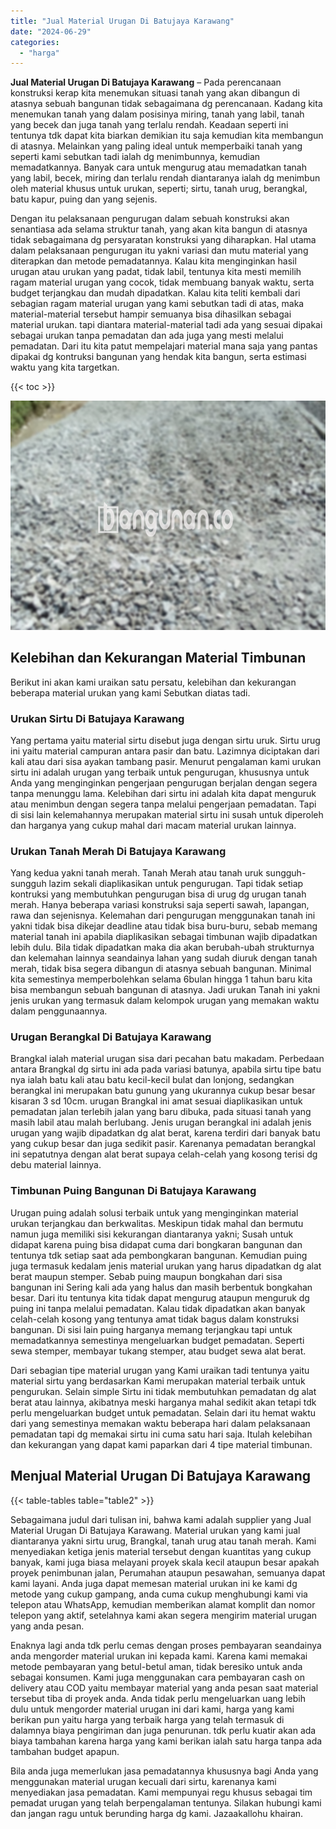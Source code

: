 ```yaml
---
title: "Jual Material Urugan Di Batujaya Karawang"
date: "2024-06-29"
categories: 
  - "harga"
---
```


**Jual Material Urugan Di Batujaya Karawang** – Pada perencanaan konstruksi kerap kita menemukan situasi tanah yang akan dibangun di atasnya sebuah bangunan tidak sebagaimana dg perencanaan. Kadang kita menemukan tanah yang dalam posisinya miring, tanah yang labil, tanah yang becek dan juga tanah yang terlalu rendah. Keadaan seperti ini tentunya tdk dapat kita biarkan demikian itu saja kemudian kita membangun di atasnya. Melainkan yang paling ideal untuk memperbaiki tanah yang seperti kami sebutkan tadi ialah dg menimbunnya, kemudian memadatkannya. Banyak cara untuk mengurug atau memadatkan tanah yang labil, becek, miring dan terlalu rendah diantaranya ialah dg menimbun oleh material khusus untuk urukan, seperti; sirtu, tanah urug, berangkal, batu kapur, puing dan yang sejenis.

Dengan itu pelaksanaan pengurugan dalam sebuah konstruksi akan senantiasa ada selama struktur tanah, yang akan kita bangun di atasnya tidak sebagaimana dg persyaratan konstruksi yang diharapkan. Hal utama dalam pelaksanaan pengurugan itu yakni variasi dan mutu material yang diterapkan dan metode pemadatannya. Kalau kita menginginkan hasil urugan atau urukan yang padat, tidak labil, tentunya kita mesti memilih ragam material urugan yang cocok, tidak membuang banyak waktu, serta budget terjangkau dan mudah dipadatkan. Kalau kita teliti kembali dari sebagian ragam material urugan yang kami sebutkan tadi di atas, maka material-material tersebut hampir semuanya bisa dihasilkan sebagai material urukan. tapi diantara material-material tadi ada yang sesuai dipakai sebagai urukan tanpa pemadatan dan ada juga yang mesti melalui pemadatan. Dari itu kita patut mempelajari material mana saja yang pantas dipakai dg kontruksi bangunan yang hendak kita bangun, serta estimasi waktu yang kita targetkan.

{{< toc >}}

![Jual Material Urugan Di Batujaya Karawang](/images/jual-urugan-36.png)

## Kelebihan dan Kekurangan Material Timbunan

Berikut ini akan kami uraikan satu persatu, kelebihan dan kekurangan beberapa material urukan yang kami Sebutkan diatas tadi.

### Urukan Sirtu Di Batujaya Karawang

Yang pertama yaitu material sirtu disebut juga dengan sirtu uruk. Sirtu urug ini yaitu material campuran antara pasir dan batu. Lazimnya diciptakan dari kali atau dari sisa ayakan tambang pasir. Menurut pengalaman kami urukan sirtu ini adalah urugan yang terbaik untuk pengurugan, khususnya untuk Anda yang menginginkan pengerjaan pengurugan berjalan dengan segera tanpa menunggu lama. Kelebihan dari sirtu ini adalah kita dapat menguruk atau menimbun dengan segera tanpa melalui pengerjaan pemadatan. Tapi di sisi lain kelemahannya merupakan material sirtu ini susah untuk diperoleh dan harganya yang cukup mahal dari macam material urukan lainnya.

### Urukan Tanah Merah Di Batujaya Karawang

Yang kedua yakni tanah merah. Tanah Merah atau tanah uruk sungguh-sungguh lazim sekali diaplikasikan untuk pengurugan. Tapi tidak setiap kontruksi yang membutuhkan pengurugan bisa di urug dg urugan tanah merah. Hanya beberapa variasi konstruksi saja seperti sawah, lapangan, rawa dan sejenisnya. Kelemahan dari pengurugan menggunakan tanah ini yakni tidak bisa dikejar deadline atau tidak bisa buru-buru, sebab memang material tanah ini apabila diaplikasikan sebagai timbunan wajib dipadatkan lebih dulu. Bila tidak dipadatkan maka dia akan berubah-ubah strukturnya dan kelemahan lainnya seandainya lahan yang sudah diuruk dengan tanah merah, tidak bisa segera dibangun di atasnya sebuah bangunan. Minimal kita semestinya memperbolehkan selama 6bulan hingga 1 tahun baru kita bisa membangun sebuah bangunan di atasnya. Jadi urukan Tanah ini yakni jenis urukan yang termasuk dalam kelompok urugan yang memakan waktu dalam penggunaannya.

### Urugan Berangkal Di Batujaya Karawang

Brangkal ialah material urugan sisa dari pecahan batu makadam. Perbedaan antara Brangkal dg sirtu ini ada pada variasi batunya, apabila sirtu tipe batu nya ialah batu kali atau batu kecil-kecil bulat dan lonjong, sedangkan berangkal ini merupakan batu gunung yang ukurannya cukup besar besar kisaran 3 sd 10cm. urugan Brangkal ini amat sesuai diaplikasikan untuk pemadatan jalan terlebih jalan yang baru dibuka, pada situasi tanah yang masih labil atau malah berlubang. Jenis urugan berangkal ini adalah jenis urugan yang wajib dipadatkan dg alat berat, karena terdiri dari banyak batu yang cukup besar dan juga sedikit pasir. Karenanya pemadatan berangkal ini sepatutnya dengan alat berat supaya celah-celah yang kosong terisi dg debu material lainnya.

### Timbunan Puing Bangunan Di Batujaya Karawang

Urugan puing adalah solusi terbaik untuk yang menginginkan material urukan terjangkau dan berkwalitas. Meskipun tidak mahal dan bermutu namun juga memiliki sisi kekurangan diantaranya yakni; Susah untuk didapat karena puing bisa didapat cuma dari bongkaran bangunan dan tentunya tdk setiap saat ada pembongkaran bangunan. Kemudian puing juga termasuk kedalam jenis material urukan yang harus dipadatkan dg alat berat maupun stemper. Sebab puing maupun bongkahan dari sisa bangunan ini Sering kali ada yang halus dan masih berbentuk bongkahan besar. Dari itu tentunya kita tidak dapat mengurug ataupun menguruk dg puing ini tanpa melalui pemadatan. Kalau tidak dipadatkan akan banyak celah-celah kosong yang tentunya amat tidak bagus dalam konstruksi bangunan. Di sisi lain puing harganya memang terjangkau tapi untuk memadatkannya semestinya mengeluarkan budget pemadatan. Seperti sewa stemper, membayar tukang stemper, atau budget sewa alat berat.

Dari sebagian tipe material urugan yang Kami uraikan tadi tentunya yaitu material sirtu yang berdasarkan Kami merupakan material terbaik untuk pengurukan. Selain simple Sirtu ini tidak membutuhkan pemadatan dg alat berat atau lainnya, akibatnya meski harganya mahal sedikit akan tetapi tdk perlu mengeluarkan budget untuk pemadatan. Selain dari itu hemat waktu dari yang semestinya memakan waktu beberapa hari dalam pelaksanaan pemadatan tapi dg memakai sirtu ini cuma satu hari saja. Itulah kelebihan dan kekurangan yang dapat kami paparkan dari 4 tipe material timbunan.

## Menjual Material Urugan Di Batujaya Karawang

{{< table-tables table="table2" >}}

Sebagaimana judul dari tulisan ini, bahwa kami adalah supplier yang Jual Material Urugan Di Batujaya Karawang. Material urukan yang kami jual diantaranya yakni sirtu urug, Brangkal, tanah urug atau tanah merah. Kami menyediakan ketiga jenis material tersebut dengan kuantitas yang cukup banyak, kami juga biasa melayani proyek skala kecil ataupun besar apakah proyek penimbunan jalan, Perumahan ataupun pesawahan, semuanya dapat kami layani. Anda juga dapat memesan material urukan ini ke kami dg metode yang cukup gampang, anda cuma cukup menghubungi kami via telepon atau WhatsApp, kemudian memberikan alamat komplit dan nomor telepon yang aktif, setelahnya kami akan segera mengirim material urugan yang anda pesan.

Enaknya lagi anda tdk perlu cemas dengan proses pembayaran seandainya anda mengorder material urukan ini kepada kami. Karena kami memakai metode pembayaran yang betul-betul aman, tidak beresiko untuk anda sebagai konsumen. Kami juga menggunakan cara pembayaran cash on delivery atau COD yaitu membayar material yang anda pesan saat material tersebut tiba di proyek anda. Anda tidak perlu mengeluarkan uang lebih dulu untuk mengorder material urugan ini dari kami, harga yang kami berikan pun yaitu harga yang terbaik harga yang telah termasuk di dalamnya biaya pengiriman dan juga penurunan. tdk perlu kuatir akan ada biaya tambahan karena harga yang kami berikan ialah satu harga tanpa ada tambahan budget apapun.

Bila anda juga memerlukan jasa pemadatannya khususnya bagi Anda yang menggunakan material urugan kecuali dari sirtu, karenanya kami menyediakan jasa pemadatan. Kami mempunyai regu khusus sebagai tim pemadat urugan yang telah berpengalaman tentunya. Silakan hubungi kami dan jangan ragu untuk berunding harga dg kami. Jazaakallohu khairan.
